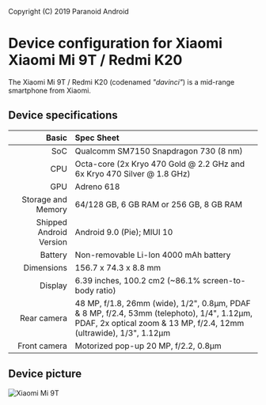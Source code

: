  Copyright (C) 2019 Paranoid Android
 
  Device configuration for Xiaomi Xiaomi Mi 9T / Redmi K20
 =========================================
 
  The Xiaomi Mi 9T / Redmi K20 (codenamed _"davinci"_) is a mid-range smartphone from Xiaomi.
 
  ## Device specifications
 
  Basic   | Spec Sheet
 -------:|:-------------------------
 SoC     | Qualcomm SM7150 Snapdragon 730 (8 nm)
 CPU     | Octa-core (2x Kryo 470 Gold @ 2.2 GHz and 6x Kryo 470 Silver @ 1.8 GHz)
 GPU     | Adreno 618
 Storage and Memory  | 64/128 GB, 6 GB RAM or 256 GB, 8 GB RAM
 Shipped Android Version | Android 9.0 (Pie); MIUI 10
 Battery | Non-removable Li-Ion 4000 mAh battery
 Dimensions | 156.7 x 74.3 x 8.8 mm
 Display | 6.39 inches, 100.2 cm2 (~86.1% screen-to-body ratio)
 Rear camera  | 48 MP, f/1.8, 26mm (wide), 1/2", 0.8µm, PDAF & 8 MP, f/2.4, 53mm (telephoto), 1/4", 1.12µm, PDAF, 2x optical zoom & 13 MP, f/2.4, 12mm (ultrawide), 1/3", 1.12µm
 Front camera  | Motorized pop-up 20 MP, f/2.2, 0.8µm
 
  ## Device picture
 
  ![Xiaomi Mi 9T](https://cdn2.gsmarena.com/vv/pics/xiaomi/xiaomi-mi-9t-0.jpg "Xiaomi Mi 9T")
